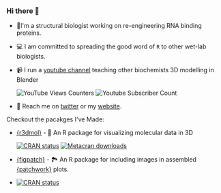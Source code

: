 ### Hi there 👋

- 🔬I'm a structural biologist working on re-engineering RNA binding proteins.
- 💻 I am committed to spreading the good word of `R` to other wet-lab biologists.
- 📹 I run a [youtube channel](https://youtube.com/c/bradyjohnston) teaching other biochemists 3D modelling in Blender

     ![YouTube Views Counters](https://img.shields.io/endpoint?color=%23ff5050&label=Views&style=flat&url=https%3A%2F%2Fyoutube-channel-badge-bradyajohnston.vercel.app%2Fapi%2Fviews) ![Youtube Subscriber Count](https://img.shields.io/endpoint?color=%23ff5050&label=Subscribers&flat&url=https%3A%2F%2Fyoutube-channel-badge-bradyajohnston.vercel.app%2Fapi%2Fsubscriber)
- 🐤 Reach me on [twitter](https://twitter.com/bradyajohnston) or my [website](https://bradyajohnston.github.io).

Checkout the pacakges I've Made:

 - [{r3dmol}](https://github.com/swsoyee/r3dmol) - 🧬  An R package for visualizing molecular data in 3D
 
    [![CRAN
status](https://www.r-pkg.org/badges/version/r3dmol)](https://CRAN.R-project.org/package=r3dmol) 
[![Metacran downloads](https://cranlogs.r-pkg.org/badges/grand-total/r3dmol)](https://cran.r-project.org/package=r3dmol)

- [{figpatch}](https://github.com/bradyajohnston/figpatch) - 🏞  An R package for including images in assembled [{patchwork}](https://github.com/thomasp85/patchwork/) plots.
- [![CRAN status](https://www.r-pkg.org/badges/version/figpatch)](https://CRAN.R-project.org/package=figpatch)
